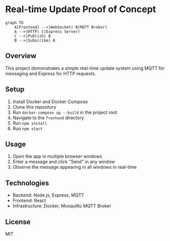 # Real-time Update Proof of Concept

```mermaid
graph TD
    A[Frontend] -->|WebSocket| B(MQTT Broker)
    A -->|HTTP| C(Express Server)
    C -->|Publish| B
    B -->|Subscribe| A
```

## Overview

This project demonstrates a simple real-time update system using MQTT for messaging and Express for HTTP requests.

## Setup

1. Install Docker and Docker Compose
2. Clone this repository
3. Run `docker-compose up --build` in the project root
4. Navigate to the `frontend` directory
5. Run `npm install`
6. Run `npm start`

## Usage

1. Open the app in multiple browser windows
2. Enter a message and click "Send" in any window
3. Observe the message appearing in all windows in real-time

## Technologies

- Backend: Node.js, Express, MQTT
- Frontend: React
- Infrastructure: Docker, Mosquitto MQTT Broker

## License

MIT

